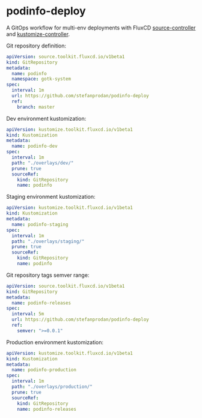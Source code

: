 # podinfo-deploy

A GitOps workflow for multi-env deployments with FluxCD [source-controller](https://github.com/fluxcd/source-controller)
and [kustomize-controller](https://github.com/fluxcd/kustomize-controller).

Git repository definition:

```yaml
apiVersion: source.toolkit.fluxcd.io/v1beta1
kind: GitRepository
metadata:
  name: podinfo
  namespace: gotk-system
spec:
  interval: 1m
  url: https://github.com/stefanprodan/podinfo-deploy
  ref:
    branch: master
```

Dev environment kustomization:

```yaml
apiVersion: kustomize.toolkit.fluxcd.io/v1beta1
kind: Kustomization
metadata:
  name: podinfo-dev
spec:
  interval: 1m
  path: "./overlays/dev/"
  prune: true
  sourceRef:
    kind: GitRepository
    name: podinfo
``` 

Staging environment kustomization:

```yaml
apiVersion: kustomize.toolkit.fluxcd.io/v1beta1
kind: Kustomization
metadata:
  name: podinfo-staging
spec:
  interval: 1m
  path: "./overlays/staging/"
  prune: true
  sourceRef:
    kind: GitRepository
    name: podinfo
```

Git repository tags semver range:

```yaml
apiVersion: source.toolkit.fluxcd.io/v1beta1
kind: GitRepository
metadata:
  name: podinfo-releases
spec:
  interval: 5m
  url: https://github.com/stefanprodan/podinfo-deploy
  ref:
    semver: ">=0.0.1"
```

Production environment kustomization:

```yaml
apiVersion: kustomize.toolkit.fluxcd.io/v1beta1
kind: Kustomization
metadata:
  name: podinfo-production
spec:
  interval: 1m
  path: "./overlays/production/"
  prune: true
  sourceRef:
    kind: GitRepository
    name: podinfo-releases
```
